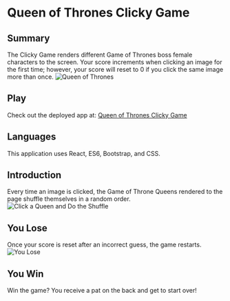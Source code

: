 # Queen of Thrones Clicky Game

## Summary
The Clicky Game renders different Game of Thrones boss female characters to the screen. Your score increments when clicking an image for the first time; however, your score will reset to 0 if you click the same image more than once.
![Queen of Thrones](public/assets/images/QueenOfThrones.png)

## Play
Check out the deployed app at: [Queen of Thrones Clicky Game](https://cait-sidener.github.io/clicky-game/)

## Languages
This application uses React, ES6, Bootstrap, and CSS.

## Introduction
Every time an image is clicked, the Game of Throne Queens rendered to the page shuffle themselves in a random order.
![Click a Queen and Do the Shuffle](public/assets/images/shuffleGOT.gif)

## You Lose
Once your score is reset after an incorrect guess, the game restarts.
![You Lose](public/assets/images/loseGOT.gif)

## You Win
Win the game? You receive a pat on the back and get to start over!
